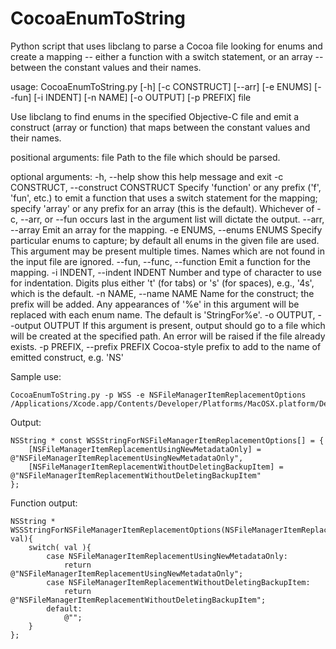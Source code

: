 CocoaEnumToString
=================

Python script that uses libclang to parse a Cocoa file looking for enums and create a mapping -- either a function with a switch statement, or an array -- between the constant values and their names.

  usage: CocoaEnumToString.py [-h] [-c CONSTRUCT] [--arr] [-e ENUMS] [--fun]
                              [-i INDENT] [-n NAME] [-o OUTPUT] [-p PREFIX]
                              file

  Use libclang to find enums in the specified Objective-C file and emit a
  construct (array or function) that maps between the constant values and their
  names.

  positional arguments:
    file                  Path to the file which should be parsed.

  optional arguments:
    -h, --help            show this help message and exit
    -c CONSTRUCT, --construct CONSTRUCT
                          Specify 'function' or any prefix ('f', 'fun', etc.) to
                          emit a function that uses a switch statement for the
                          mapping; specify 'array' or any prefix for an array
                          (this is the default). Whichever of -c, --arr, or
                          --fun occurs last in the argument list will dictate
                          the output.
    --arr, --array        Emit an array for the mapping.
    -e ENUMS, --enums ENUMS
                          Specify particular enums to capture; by default all
                          enums in the given file are used. This argument may be
                          present multiple times. Names which are not found in
                          the input file are ignored.
    --fun, --func, --function
                          Emit a function for the mapping.
    -i INDENT, --indent INDENT
                          Number and type of character to use for indentation.
                          Digits plus either 't' (for tabs) or 's' (for spaces),
                          e.g., '4s', which is the default.
    -n NAME, --name NAME  Name for the construct; the prefix will be added. Any
                          appearances of '%e' in this argument will be replaced
                          with each enum name. The default is 'StringFor%e'.
    -o OUTPUT, --output OUTPUT
                          If this argument is present, output should go to a
                          file which will be created at the specified path. An
                          error will be raised if the file already exists.
    -p PREFIX, --prefix PREFIX
                          Cocoa-style prefix to add to the name of emitted
                          construct, e.g. 'NS'

Sample use:

    CocoaEnumToString.py -p WSS -e NSFileManagerItemReplacementOptions /Applications/Xcode.app/Contents/Developer/Platforms/MacOSX.platform/Developer/SDKs/MacOSX10.8.sdk/System/Library/Frameworks/Foundation.framework/Versions/C/Headers/NSFileManager.h
    
Output:
   
    NSString * const WSSStringForNSFileManagerItemReplacementOptions[] = {
        [NSFileManagerItemReplacementUsingNewMetadataOnly] = @"NSFileManagerItemReplacementUsingNewMetadataOnly",
        [NSFileManagerItemReplacementWithoutDeletingBackupItem] = @"NSFileManagerItemReplacementWithoutDeletingBackupItem"
    };
    
Function output:

    NSString * WSSStringForNSFileManagerItemReplacementOptions(NSFileManagerItemReplacementOptions val){
        switch( val ){
            case NSFileManagerItemReplacementUsingNewMetadataOnly:
                return @"NSFileManagerItemReplacementUsingNewMetadataOnly";
            case NSFileManagerItemReplacementWithoutDeletingBackupItem:
                return @"NSFileManagerItemReplacementWithoutDeletingBackupItem";
            default:
                @"";
        }
    };
